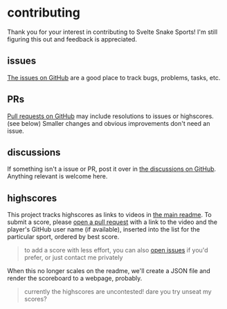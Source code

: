 # contributing

Thank you for your interest in contributing to Svelte Snake Sports!
I'm still figuring this out and feedback is appreciated.

## issues

[The issues on GitHub](https://github.com/ryanatkn/svelte-snake-sports/issues)
are a good place to track bugs, problems, tasks, etc.

## PRs

[Pull requests on GitHub](https://github.com/ryanatkn/svelte-snake-sports/pulls)
may include resolutions to issues or highscores. (see below)
Smaller changes and obvious improvements don't need an issue.

## discussions

If something isn't a issue or PR, post it over in
[the discussions on GitHub](https://github.com/ryanatkn/svelte-snake-sports/discussions).
Anything relevant is welcome here.

## highscores

This project tracks highscores as links to videos in [the main readme](readme.md).
To submit a score, please
[open a pull request](https://github.com/ryanatkn/svelte-snake-sports/pulls)
with a link to the video
and the player's GitHub user name (if available),
inserted into the list for the particular sport, ordered by best score.

> to add a score with less effort,
> you can also
> [open issues](https://github.com/ryanatkn/svelte-snake-sports/issues)
> if you'd prefer, or just contact me privately

When this no longer scales on the readme,
we'll create a JSON file and render the scoreboard to a webpage, probably.

> currently the highscores are uncontested!
> dare you try unseat my scores?
